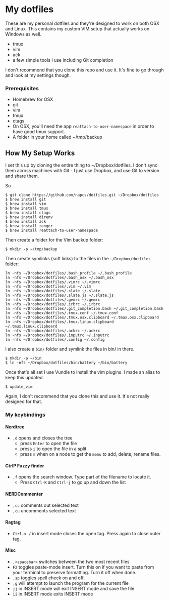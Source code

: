 # My dotfiles

These are my personal dotfiles and they're designed to
work on both OSX and Linux. This contains my custom
VIM setup that actually works on Windows as well.

* tmux
* vim
* ack
* a few simple tools I use including Git completion

I don't recommend that you clone this repo and use it. It's fine to go through and look at my settings though.

###  Prerequisites

* Homebrew for OSX
* git
* vim
* tmux
* ctags
* On OSX, you'll need the app `reattach-to-user-namespace` in order to have good tmux support.
* A folder in your home called ~/tmp/backup


## How My Setup Works

I set this up by cloning the entire thing to ~/Dropbox/dotfiles. I don't sync them across machines with Git - I just use Dropbox, and use Git to version and share them.

So

    $ git clone https://github.com/napcs/dotfiles.git ~/Dropbox/dotfiles
    $ brew install git
    $ brew install vim
    $ brew install tmux
    $ brew install ctags
    $ brew install direnv
    $ brew install ack
    $ brew install ranger
    $ brew install reattach-to-user-namespace

Then create a folder for the Vim backup folder:

    $ mkdir -p ~/tmp/backup


Then create symlinks (soft links) to the files in the `~/Dropbox/dotfiles` folder:

~~~
ln -nfs ~/Dropbox/dotfiles/.bash_profile ~/.bash_profile
ln -nfs ~/Dropbox/dotfiles/.bash_osx ~/.bash_osx
ln -nfs ~/Dropbox/dotfiles/.vimrc ~/.vimrc
ln -nfs ~/Dropbox/dotfiles/.vim ~/.vim
ln -nfs ~/Dropbox/dotfiles/.slate ~/.slate
ln -nfs ~/Dropbox/dotfiles/.slate.js ~/.slate.js
ln -nfs ~/Dropbox/dotfiles/.gemrc ~/.gemrc
ln -nfs ~/Dropbox/dotfiles/.irbrc ~/.irbrc
ln -nfs ~/Dropbox/dotfiles/.git_completion.bash ~/.git_completion.bash
ln -nfs ~/Dropbox/dotfiles/.tmux.conf ~/.tmux.conf
ln -nfs ~/Dropbox/dotfiles/.tmux.osx.clipboard ~/.tmux.osx.clipboard
ln -nfs ~/Dropbox/dotfiles/.tmux.linux.clipboard ~/.tmux.linux.clipboard
ln -nfs ~/Dropbox/dotfiles/.ackrc ~/.ackrc
ln -nfs ~/Dropbox/dotfiles/.inputrc ~/.inputrc
ln -nfs ~/Dropbox/dotfiles/.config ~/.config

~~~

I also create a `bin/` folder and symlink the files in bin/ in there.

~~~
$ mkdir -p ~/bin
$ ln -nfs ~/Dropbox/dotfiles/bin/battery ~/bin/battery
~~~

Once that's all set I use Vundle to install the vim plugins. I made an alias to keep this updated.

~~~
$ update_vim
~~~

Again, I don't recommend that you clone this and use it. It's not really designed for that.

### My keybindings

#### Nerdtree

* `,d` opens and closes the tree
    * press `Enter` to open the file
    * press `i` to open the file in a split
    * press `m` when on a node to get the `menu` to add, delete, rename files.

#### CtrlP Fuzzy finder

* `,f` opens the search window. Type part of the filename to locate it.  
    * Press `Ctrl-K` and `Ctrl-j` to go up and down the list

#### NERDCommenter

* `,cc` comments out selected text
* `,cu` uncomments selected text

#### Ragtag

* `Ctrl-x /` in insert mode closes the open tag. Press again to close outer tag.

#### Misc

* `,<spacebar>` switches between the two most recent files
* `F2` toggles paste-mode insert.  Turn this on if you want to paste from your terminal to preserve formatting. Turn it off when done.
* `,sp` toggles spell check on and off.
* `,g` will attempt to launch the program for the current file
* `jj` in INSERT mode will exit INSERT mode and save the file
* `ii` in INSERT mode exits INSERT mode
